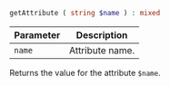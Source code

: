 ```php
getAttribute ( string $name ) : mixed
```

| Parameter | Description     |
|-----------|-----------------|
| `name`    | Attribute name. |

Returns the value for the attribute `$name`.